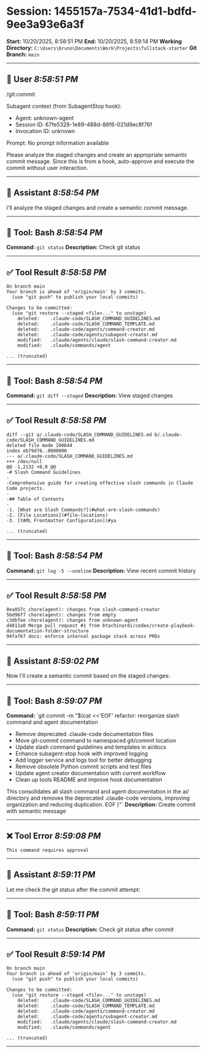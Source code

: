 # Session: 1455157a-7534-41d1-bdfd-9ee3a93e6a3f

**Start:** 10/20/2025, 8:58:51 PM
**End:** 10/20/2025, 8:59:14 PM
**Working Directory:** `C:\Users\bruno\Documents\Work\Projects\fullstack-starter`
**Git Branch:** `main`

---

## 👤 User _8:58:51 PM_

/git:commit

Subagent context (from SubagentStop hook):
- Agent: unknown-agent
- Session ID: 67fe5328-1e89-488d-86f6-021d9ec8f76f
- Invocation ID: unknown

Prompt:
No prompt information available

Please analyze the staged changes and create an appropriate semantic commit message.
Since this is from a hook, auto-approve and execute the commit without user interaction.

---

## 🤖 Assistant _8:58:54 PM_

I'll analyze the staged changes and create a semantic commit message.

---

## 🔧 Tool: Bash _8:58:54 PM_

**Command:** `git status`
**Description:** Check git status

---

## ✅ Tool Result _8:58:58 PM_

```
On branch main
Your branch is ahead of 'origin/main' by 3 commits.
  (use "git push" to publish your local commits)

Changes to be committed:
  (use "git restore --staged <file>..." to unstage)
	deleted:    .claude-code/SLASH_COMMAND_GUIDELINES.md
	deleted:    .claude-code/SLASH_COMMAND_TEMPLATE.md
	deleted:    .claude-code/agents/command-creator.md
	deleted:    .claude-code/agents/subagent-creator.md
	modified:   .claude/agents/claude/slash-command-creator.md
	modified:   .claude/commands/agent

... (truncated)
```

---

## 🔧 Tool: Bash _8:58:54 PM_

**Command:** `git diff --staged`
**Description:** View staged changes

---

## ✅ Tool Result _8:58:58 PM_

```
diff --git a/.claude-code/SLASH_COMMAND_GUIDELINES.md b/.claude-code/SLASH_COMMAND_GUIDELINES.md
deleted file mode 100644
index eb79d76..0000000
--- a/.claude-code/SLASH_COMMAND_GUIDELINES.md
+++ /dev/null
@@ -1,2132 +0,0 @@
-# Slash Command Guidelines
-
-Comprehensive guide for creating effective slash commands in Claude Code projects.
-
-## Table of Contents
-
-1. [What are Slash Commands?](#what-are-slash-commands)
-2. [File Locations](#file-locations)
-3. [YAML Frontmatter Configuration](#ya

... (truncated)
```

---

## 🔧 Tool: Bash _8:58:54 PM_

**Command:** `git log -5 --oneline`
**Description:** View recent commit history

---

## ✅ Tool Result _8:58:58 PM_

```
0ea857c chore(agent): changes from slash-command-creator
5bd96f7 chore(agent): changes from empty
c3dbfee chore(agent): changes from unknown-agent
d4811a0 Merge pull request #1 from btachinardi/codex/create-playbook-documentation-folder-structure
94faf67 docs: enforce internal package stack across PRDs
```

---

## 🤖 Assistant _8:59:02 PM_

Now I'll create a semantic commit based on the staged changes:

---

## 🔧 Tool: Bash _8:59:07 PM_

**Command:** `git commit -m "$(cat <<'EOF'
refactor: reorganize slash command and agent documentation

- Remove deprecated .claude-code documentation files
- Move git-commit command to namespaced git/commit location
- Update slash command guidelines and templates in ai/docs
- Enhance subagent-stop hook with improved logging
- Add logger service and logs tool for better debugging
- Remove obsolete Python commit scripts and test files
- Update agent creator documentation with current workflow
- Clean up tools README and improve hook documentation

This consolidates all slash command and agent documentation in the ai/
directory and removes the deprecated .claude-code versions, improving
organization and reducing duplication.
EOF
)"`
**Description:** Create commit with semantic message

---

## ❌ Tool Error _8:59:08 PM_

```
This command requires approval
```

---

## 🤖 Assistant _8:59:11 PM_

Let me check the git status after the commit attempt:

---

## 🔧 Tool: Bash _8:59:11 PM_

**Command:** `git status`
**Description:** Check git status after commit

---

## ✅ Tool Result _8:59:14 PM_

```
On branch main
Your branch is ahead of 'origin/main' by 3 commits.
  (use "git push" to publish your local commits)

Changes to be committed:
  (use "git restore --staged <file>..." to unstage)
	deleted:    .claude-code/SLASH_COMMAND_GUIDELINES.md
	deleted:    .claude-code/SLASH_COMMAND_TEMPLATE.md
	deleted:    .claude-code/agents/command-creator.md
	deleted:    .claude-code/agents/subagent-creator.md
	modified:   .claude/agents/claude/slash-command-creator.md
	modified:   .claude/commands/agent

... (truncated)
```

---

